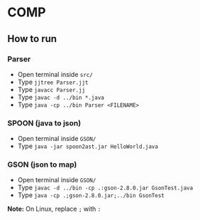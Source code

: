 # COMP

## How to run

### Parser

* Open terminal inside ``src/``
* Type ``jjtree Parser.jjt``
* Type ``javacc Parser.jj``
* Type ``javac -d ../bin *.java``
* Type ``java -cp ../bin Parser <FILENAME>``


### SPOON (java to json)

* Open terminal inside ``GSON/``
* Type ``java -jar spoon2ast.jar HelloWorld.java``

### GSON (json to map)

* Open terminal inside ``GSON/``
* Type ``javac -d ../bin -cp .:gson-2.8.0.jar GsonTest.java``
* Type ``java -cp .;gson-2.8.0.jar;../bin GsonTest``


**Note:** On Linux, replace ``;`` with ``:``
